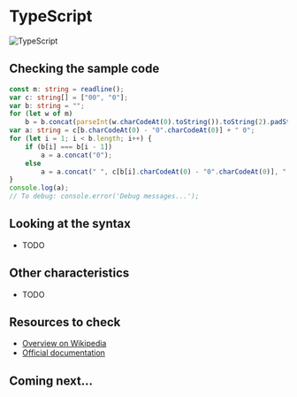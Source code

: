 # TypeScript

![TypeScript](../pic/TypeScript.png)

## Checking the sample code

```typescript
const m: string = readline();
var c: string[] = ["00", "0"];
var b: string = "";
for (let w of m)
    b = b.concat(parseInt(w.charCodeAt(0).toString()).toString(2).padStart(7, '0'));
var a: string = c[b.charCodeAt(0) - "0".charCodeAt(0)] + " 0";
for (let i = 1; i < b.length; i++) {
    if (b[i] === b[i - 1])
        a = a.concat("0");
    else
        a = a.concat(" ", c[b[i].charCodeAt(0) - "0".charCodeAt(0)], " 0");
}
console.log(a);
// To debug: console.error('Debug messages...');
```

## Looking at the syntax

- TODO

## Other characteristics

- TODO

## Resources to check

- [Overview on Wikipedia](https://en.wikipedia.org/wiki/TypeScript)
- [Official documentation](https://www.typescriptlang.org/)

## Coming next...
